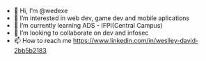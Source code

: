 - 👋 Hi, I’m @wedexe
- 👀 I’m interested in web dev, game dev and mobile aplications 
- 🌱 I’m currently learning ADS - IFPI(Central Campus) 
- 💞️ I’m looking to collaborate on dev and infosec
- 📫 How to reach me https://www.linkedin.com/in/weslley-david-2bb5b2183

<!---
wedexe/wedexe is a ✨ special ✨ repository because its `README.md` (this file) appears on your GitHub profile.
You can click the Preview link to take a look at your changes.
--->
